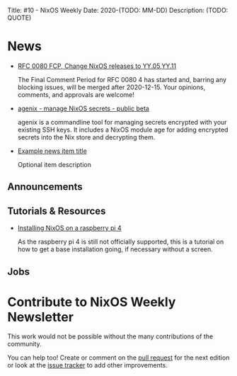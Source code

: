 Title: #10 - NixOS Weekly
Date: 2020-(TODO: MM-DD)
Description: (TODO: QUOTE)

# News

- [RFC 0080 FCP, Change NixOS releases to YY.05,YY.11](https://github.com/NixOS/rfcs/pull/80)

  The Final Comment Period for RFC 0080 4 has started and, barring any blocking issues, will be merged after 2020-12-15. Your opinions, comments, and approvals are welcome!
  
- [agenix - manage NixOS secrets - public beta](https://discourse.nixos.org/t/agenix-manage-nixos-secrets-public-beta/10580)

  agenix is a commandline tool for managing secrets encrypted with your existing SSH keys. It includes a NixOS module age for adding encrypted secrets into the Nix store and decrypting them.

- [Example news item title](http://example.com)

  Optional item description

## Announcements

## Tutorials & Resources

- [Installing NixOS on a raspberry pi 4](https://schauderbasis.de/posts/install_nixos_on_raspberry_pi_4/)
  
  As the raspberry pi 4 is still not officially supported, this is a tutorial on how to get a base installation going, if necessary without a screen.

## Jobs

# Contribute to NixOS Weekly Newsletter

This work would not be possible without the many contributions of the community.

You can help too! Create or comment on the [pull request](https://github.com/NixOS/nixos-weekly/pulls)
for the next edition or look at the
[issue tracker](https://github.com/NixOS/nixos-weekly/issues) to add other improvements.

